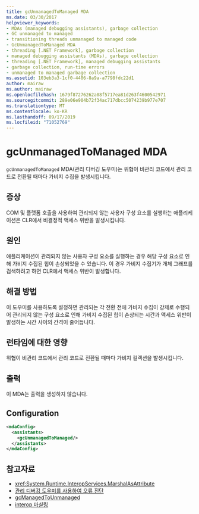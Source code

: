 ```yaml
---
title: gcUnmanagedToManaged MDA
ms.date: 03/30/2017
helpviewer_keywords:
- MDAs (managed debugging assistants), garbage collection
- GC unmanaged to managed
- transitioning threads unmanaged to managed code
- GcUnmanagedToManaged MDA
- threading [.NET Framework], garbage collection
- managed debugging assistants (MDAs), garbage collection
- threading [.NET Framework], managed debugging assistants
- garbage collection, run-time errors
- unmanaged to managed garbage collection
ms.assetid: 103eb3a3-1cf0-4406-8a9a-a7798fdc22d1
author: mairaw
ms.author: mairaw
ms.openlocfilehash: 1679f87276262a08f5717ea81d263f4600542971
ms.sourcegitcommit: 289e06e904b72f34ac717dbcc5074239b977e707
ms.translationtype: MT
ms.contentlocale: ko-KR
ms.lasthandoff: 09/17/2019
ms.locfileid: "71052769"
---
```

# <a name="gcunmanagedtomanaged-mda"></a>gcUnmanagedToManaged MDA
`gcUnmanagedToManaged` MDA(관리 디버깅 도우미)는 위협이 비관리 코드에서 관리 코드로 전환될 때마다 가비지 수집을 발생시킵니다.  
  
## <a name="symptoms"></a>증상  
 COM 및 플랫폼 호출을 사용하여 관리되지 않는 사용자 구성 요소를 실행하는 애플리케이션은 CLR에서 비결정적 액세스 위반을 발생시킵니다.  
  
## <a name="cause"></a>원인  
 애플리케이션이 관리되지 않는 사용자 구성 요소를 실행하는 경우 해당 구성 요소로 인해 가비지 수집된 힙이 손상되었을 수 있습니다. 이 경우 가비지 수집기가 개체 그래프를 검색하려고 하면 CLR에서 액세스 위반이 발생합니다.  
  
## <a name="resolution"></a>해결 방법  
 이 도우미를 사용하도록 설정하면 관리되는 각 전환 전에 가비지 수집이 강제로 수행되어 관리되지 않는 구성 요소로 인해 가비지 수집된 힙이 손상되는 시간과 액세스 위반이 발생하는 시간 사이의 간격이 줄어듭니다.  
  
## <a name="effect-on-the-runtime"></a>런타임에 대한 영향  
 위협이 비관리 코드에서 관리 코드로 전환될 때마다 가비지 컬렉션을 발생시킵니다.  
  
## <a name="output"></a>출력  
 이 MDA는 출력을 생성하지 않습니다.  
  
## <a name="configuration"></a>Configuration  
  
```xml  
<mdaConfig>  
  <assistants>  
    <gcUnmanagedToManaged/>  
  </assistants>  
</mdaConfig>  
```  
  
## <a name="see-also"></a>참고자료

- <xref:System.Runtime.InteropServices.MarshalAsAttribute>
- [관리 디버깅 도우미를 사용하여 오류 진단](diagnosing-errors-with-managed-debugging-assistants.md)
- [gcManagedToUnmanaged](gcmanagedtounmanaged-mda.md)
- [interop 마샬링](../interop/interop-marshaling.md)
